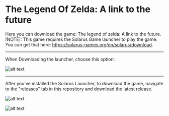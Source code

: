# The Legend Of Zelda: A link to the future
Here you can download the game: The legend of zelda: A link to the future. [NOTE]: This game requires the Solarus Game launcher to play the game. You can get that here: https://solarus-games.org/en/solarus/download.

---------------------------------------
When Downloading the launcher, choose this option:



![alt text](https://raw.githubusercontent.com/Consumedgrub3/The-Legend-Of-Zelda-a-link-to-the-future/Files-For-repository/unknown.png)


----------------------------------------
After you've installed the Solarus Launcher, to download the game, navigate to the "releases" tab in this repository and download the latest release.

![alt text](http://url/to/img.png)

![alt text](http://url/to/img.png)
